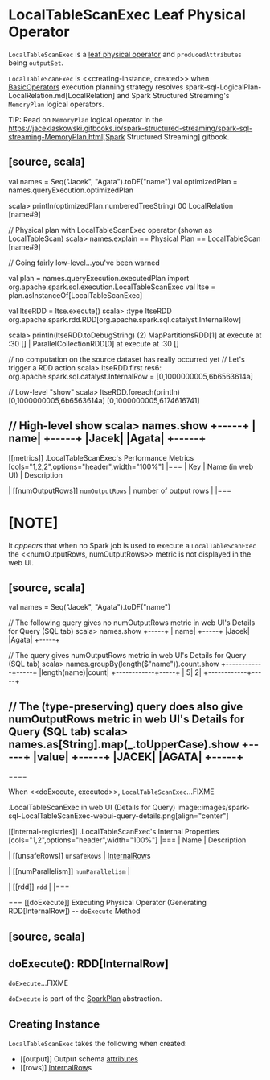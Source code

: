 # LocalTableScanExec Leaf Physical Operator

`LocalTableScanExec` is a [leaf physical operator](SparkPlan.md#LeafExecNode) and `producedAttributes` being `outputSet`.

`LocalTableScanExec` is <<creating-instance, created>> when [BasicOperators](../execution-planning-strategies/BasicOperators.md) execution planning strategy resolves spark-sql-LogicalPlan-LocalRelation.md[LocalRelation] and Spark Structured Streaming's `MemoryPlan` logical operators.

TIP: Read on `MemoryPlan` logical operator in the https://jaceklaskowski.gitbooks.io/spark-structured-streaming/spark-sql-streaming-MemoryPlan.html[Spark Structured Streaming] gitbook.

[source, scala]
----
val names = Seq("Jacek", "Agata").toDF("name")
val optimizedPlan = names.queryExecution.optimizedPlan

scala> println(optimizedPlan.numberedTreeString)
00 LocalRelation [name#9]

// Physical plan with LocalTableScanExec operator (shown as LocalTableScan)
scala> names.explain
== Physical Plan ==
LocalTableScan [name#9]

// Going fairly low-level...you've been warned

val plan = names.queryExecution.executedPlan
import org.apache.spark.sql.execution.LocalTableScanExec
val ltse = plan.asInstanceOf[LocalTableScanExec]

val ltseRDD = ltse.execute()
scala> :type ltseRDD
org.apache.spark.rdd.RDD[org.apache.spark.sql.catalyst.InternalRow]

scala> println(ltseRDD.toDebugString)
(2) MapPartitionsRDD[1] at execute at <console>:30 []
 |  ParallelCollectionRDD[0] at execute at <console>:30 []

// no computation on the source dataset has really occurred yet
// Let's trigger a RDD action
scala> ltseRDD.first
res6: org.apache.spark.sql.catalyst.InternalRow = [0,1000000005,6b6563614a]

// Low-level "show"
scala> ltseRDD.foreach(println)
[0,1000000005,6b6563614a]
[0,1000000005,6174616741]

// High-level show
scala> names.show
+-----+
| name|
+-----+
|Jacek|
|Agata|
+-----+
----

[[metrics]]
.LocalTableScanExec's Performance Metrics
[cols="1,2,2",options="header",width="100%"]
|===
| Key
| Name (in web UI)
| Description

| [[numOutputRows]] `numOutputRows`
| number of output rows
|
|===

[NOTE]
====
It _appears_ that when no Spark job is used to execute a `LocalTableScanExec` the <<numOutputRows, numOutputRows>> metric is not displayed in the web UI.

[source, scala]
----
val names = Seq("Jacek", "Agata").toDF("name")

// The following query gives no numOutputRows metric in web UI's Details for Query (SQL tab)
scala> names.show
+-----+
| name|
+-----+
|Jacek|
|Agata|
+-----+

// The query gives numOutputRows metric in web UI's Details for Query (SQL tab)
scala> names.groupBy(length($"name")).count.show
+------------+-----+
|length(name)|count|
+------------+-----+
|           5|    2|
+------------+-----+

// The (type-preserving) query does also give numOutputRows metric in web UI's Details for Query (SQL tab)
scala> names.as[String].map(_.toUpperCase).show
+-----+
|value|
+-----+
|JACEK|
|AGATA|
+-----+
----
====

When <<doExecute, executed>>, `LocalTableScanExec`...FIXME

.LocalTableScanExec in web UI (Details for Query)
image::images/spark-sql-LocalTableScanExec-webui-query-details.png[align="center"]

[[internal-registries]]
.LocalTableScanExec's Internal Properties
[cols="1,2",options="header",width="100%"]
|===
| Name
| Description

| [[unsafeRows]] `unsafeRows`
| [InternalRow](../InternalRow.md)s

| [[numParallelism]] `numParallelism`
|

| [[rdd]] `rdd`
|
|===

=== [[doExecute]] Executing Physical Operator (Generating RDD[InternalRow]) -- `doExecute` Method

[source, scala]
----
doExecute(): RDD[InternalRow]
----

`doExecute`...FIXME

`doExecute` is part of the [SparkPlan](SparkPlan.md#doExecute) abstraction.

## Creating Instance

`LocalTableScanExec` takes the following when created:

* [[output]] Output schema [attributes](../expressions/Attribute.md)
* [[rows]] [InternalRow](../InternalRow.md)s

